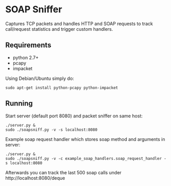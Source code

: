 SOAP Sniffer
============

Captures TCP packets and handles HTTP and SOAP requests
to track call/request statistics and trigger custom handlers.

Requirements
------------

* python 2.7+
* pcapy
* impacket

Using Debian/Ubuntu simply do:

    sudo apt-get install python-pcapy python-impacket


Running
-------

Start server (default port 8080) and packet sniffer on same host:

    ./server.py &
    sudo ./soapsniff.py -v -s localhost:8080

Example soap request handler which stores soap method and arguments in server:

    ./server.py &
    sudo ./soapsniff.py -v -c example_soap_handlers.soap_request_handler -s localhost:8080

Afterwards you can track the last 500 soap calls under http://localhost:8080/deque
